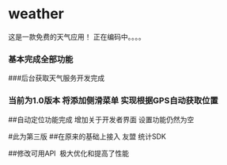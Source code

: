 # weather
这是一款免费的天气应用！
正在编码中。。。。
### 基本完成全部功能
###后台获取天气服务开发完成
### 当前为1.0版本 将添加侧滑菜单 实现根据GPS自动获取位置
##自动定位功能完成 增加关于开发者界面 设置功能仍然为空

#此为第三版
##在原来的基础上接入 友盟 统计SDK

##修改可用API  极大优化和提高了性能
